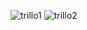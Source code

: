 ![trillo1](https://user-images.githubusercontent.com/89273258/222613643-dfcc50b9-ae3b-4938-9b2e-4d7af806de98.gif)
![trillo2](https://user-images.githubusercontent.com/89273258/222613648-8f4b024b-41a7-4b42-b4cd-8fe1175e4a0d.gif)
